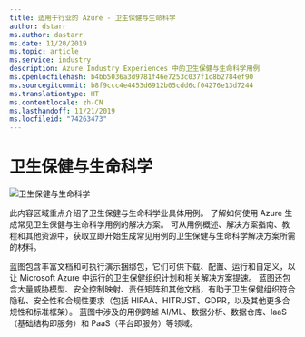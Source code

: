 ```yaml
---
title: 适用于行业的 Azure - 卫生保健与生命科学
author: dstarr
ms.author: dastarr
ms.date: 11/20/2019
ms.topic: article
ms.service: industry
description: Azure Industry Experiences 中的卫生保健与生命科学用例
ms.openlocfilehash: b4bb5036a3d9781f46e7253c037f1c8b2784ef90
ms.sourcegitcommit: b8f9ccc4e4453d6912b05cdd6cf04276e13d7244
ms.translationtype: HT
ms.contentlocale: zh-CN
ms.lasthandoff: 11/21/2019
ms.locfileid: "74263473"
---
```

# <a name="health--life-sciences"></a>卫生保健与生命科学

![卫生保健与生命科学](./assets/index-assets/healthcare.png)

此内容区域重点介绍了卫生保健与生命科学业具体用例。 了解如何使用 Azure 生成常见卫生保健与生命科学用例的解决方案。 可从用例概述、解决方案指南、教程和其他资源中，获取立即开始生成常见用例的卫生保健与生命科学解决方案所需的材料。

蓝图包含丰富文档和可执行演示捆绑包，它们可供下载、配置、运行和自定义，以让 Microsoft Azure 中运行的卫生保健组织计划和相关解决方案提速。 蓝图还包含大量威胁模型、安全控制映射、责任矩阵和其他文档，有助于卫生保健组织符合隐私、安全性和合规性要求（包括 HIPAA、HITRUST、GDPR，以及其他更多合规性和标准框架）。 蓝图中涉及的用例跨越 AI/ML、数据分析、数据仓库、IaaS（基础结构即服务）和 PaaS（平台即服务）等领域。